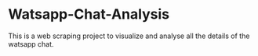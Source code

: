 # Watsapp-Chat-Analysis
This is a web scraping project to visualize and analyse all the details of the watsapp chat.
